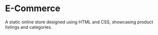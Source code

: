 # E-Commerce
A static online store designed using HTML and CSS, showcasing product listings and categories.
